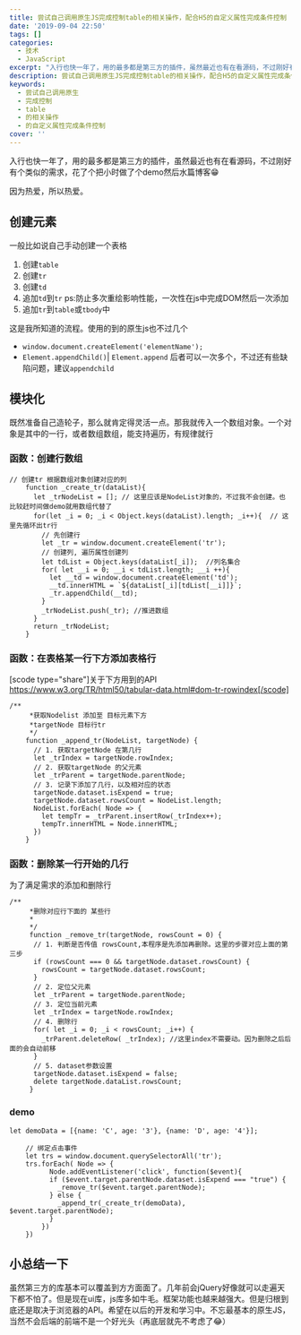 ```yaml
---
title: 尝试自己调用原生JS完成控制table的相关操作，配合H5的自定义属性完成条件控制
date: '2019-09-04 22:50'
tags: []
categories:
  - 技术
  - JavaScript
excerpt: "入行也快一年了，用的最多都是第三方的插件，虽然最近也有在看源码，不过刚好有个类似的需求，花了个把小时做了个demo然后水篇博客\U0001F601 因为热爱，所以热爱。 <!--more--> 创建元素 一般比如说自己手动创建一个表格 1. 创建table 2. 创建tr 3. 创建td 4. 追加td到tr ps..."
description: 尝试自己调用原生JS完成控制table的相关操作，配合H5的自定义属性完成条件控制 - 详细介绍与实践经验分享
keywords:
  - 尝试自己调用原生
  - 完成控制
  - table
  - 的相关操作
  - 的自定义属性完成条件控制
cover: ''
---
```


入行也快一年了，用的最多都是第三方的插件，虽然最近也有在看源码，不过刚好有个类似的需求，花了个把小时做了个demo然后水篇博客😁

因为热爱，所以热爱。

<!--more-->

## 创建元素

一般比如说自己手动创建一个表格

1. 创建`table`
2. 创建`tr`
3. 创建`td`
4. 追加`td`到`tr` ps:防止多次重绘影响性能，一次性在js中完成DOM然后一次添加
5. 追加`tr`到`table`或`tbody`中

这是我所知道的流程。使用的到的原生js也不过几个

- `window.document.createElement('elementName');`
- `Element.appendChild()`| `Element.append` 后者可以一次多个，不过还有些缺陷问题，建议`appendchild`

## 模块化

既然准备自己造轮子，那么就肯定得灵活一点。那我就传入一个数组对象。一个对象是其中的一行，或者数组数组，能支持遍历，有规律就行

### 函数：创建行数组

```
// 创建tr 根据数组对象创建对应的列
    function _create_tr(dataList){
      let _trNodeList = []; // 这里应该是NodeList对象的，不过我不会创建。也比较赶时间做demo就用数组代替了
      for(let _i = 0; _i < Object.keys(dataList).length; _i++){  // 这里先循环出tr行
        // 先创建行
        let _tr = window.document.createElement('tr');
        // 创建列, 遍历属性创建列
        let tdList = Object.keys(dataList[_i]);  //列名集合
        for( let __i = 0; __i < tdList.length; __i ++){
          let __td = window.document.createElement('td');
          __td.innerHTML = `${dataList[_i][tdList[__i]]}`;
          _tr.appendChild(__td);
        }
        _trNodeList.push(_tr); //推进数组
      }
      return _trNodeList;
    }
```

### 函数：在表格某一行下方添加表格行

[scode type="share"]关于下方用到的API https://www.w3.org/TR/html50/tabular-data.html#dom-tr-rowindex[/scode]

```
/**
     *获取Nodelist 添加至 目标元素下方
     *targetNode 目标行tr
     */
    function _append_tr(NodeList, targetNode) {
      // 1. 获取targetNode 在第几行
      let _trIndex = targetNode.rowIndex;
      // 2. 获取targetNode 的父元素
      let _trParent = targetNode.parentNode;
      // 3. 记录下添加了几行，以及相对应的状态
      targetNode.dataset.isExpend = true;
      targetNode.dataset.rowsCount = NodeList.length;
      NodeList.forEach( Node => {
        let tempTr = _trParent.insertRow(_trIndex++);
        tempTr.innerHTML = Node.innerHTML;
      })
    }
```

### 函数：删除某一行开始的几行

为了满足需求的添加和删除行

```
/**
     *删除对应行下面的 某些行
     *
     */
     function _remove_tr(targetNode, rowsCount = 0) {
      // 1. 判断是否传值 rowsCount,本程序是先添加再删除。这里的步骤对应上面的第三步
      if (rowsCount === 0 && targetNode.dataset.rowsCount) {
        rowsCount = targetNode.dataset.rowsCount;
      }
      // 2. 定位父元素
      let _trParent = targetNode.parentNode;
      // 3. 定位当前元素
      let _trIndex = targetNode.rowIndex;
      // 4. 删除行
      for( let _i = 0; _i < rowsCount; _i++) {
        _trParent.deleteRow( _trIndex); //这里index不需要动。因为删除之后后面的会自动前移
      }
      // 5. dataset参数设置
      targetNode.dataset.isExpend = false;
      delete targetNode.dataList.rowsCount;
     }
```

### demo

```
let demoData = [{name: 'C', age: '3'}, {name: 'D', age: '4'}];

    // 绑定点击事件
    let trs = window.document.querySelectorAll('tr');
    trs.forEach( Node => {
          Node.addEventListener('click', function($event){
          if ($event.target.parentNode.dataset.isExpend === "true") {
            _remove_tr($event.target.parentNode);
          } else {
            _append_tr(_create_tr(demoData), $event.target.parentNode);
          }
        })
    })
```

## 小总结一下

虽然第三方的库基本可以覆盖到方方面面了。几年前会jQuery好像就可以走遍天下都不怕了。但是现在ui库，js库多如牛毛。框架功能也越来越强大。但是归根到底还是取决于浏览器的API。希望在以后的开发和学习中。不忘最基本的原生JS，当然不会后端的前端不是一个好光头（再底层就先不考虑了😂）
